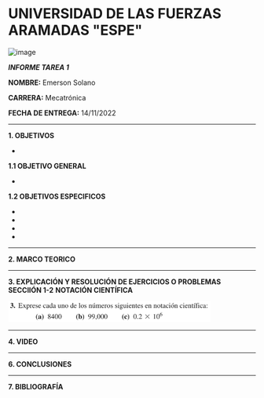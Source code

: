 # UNIVERSIDAD DE LAS FUERZAS ARAMADAS "ESPE"
![image](https://user-images.githubusercontent.com/116772918/200762591-a164d8db-c02e-4269-8bb4-0bc4c810d79f.png)

***INFORME TAREA 1***

**NOMBRE:** Emerson Solano

**CARRERA:** Mecatrónica

**FECHA DE ENTREGA:** 14/11/2022

--------------------------------------------------------------------------------------------------------------------------------------------------------------------------------------

**1. OBJETIVOS**

*

**1.1  OBJETIVO GENERAL**

*

**1.2  OBJETIVOS ESPECIFICOS**

*  
* 
* 
* 

--------------------------------------------------------------------------------------------------------------------------------------------------------------------------------------
**2. MARCO TEORICO**



---------------------------------------------------------------------------------------------------------------------------------------------------------------------------------------
**3. EXPLICACIÓN Y RESOLUCIÓN DE EJERCICIOS O PROBLEMAS**
**SECCIIÓN 1-2**
**NOTACIÓN CIENTÍFICA**


![image](3.png)


--------------------------------------------------------------------------------------------------------------------------------------------------------------------------------------
**4. VIDEO**



---------------------------------------------------------------------------------------------------------------------------------------------------------------------------------------
**6. CONCLUSIONES**



----------------------------------------------------------------------------------------------------------------------------------------------------------------------------------------

**7. BIBLIOGRAFÍA**
